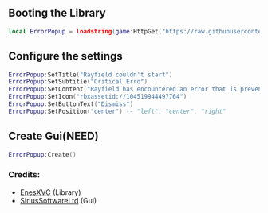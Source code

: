 ## Booting the Library
```lua
local ErrorPopup = loadstring(game:HttpGet("https://raw.githubusercontent.com/EnesXVC/librarys/main/Error/Source"))()
```
## Configure the settings
```lua
ErrorPopup:SetTitle("Rayfield couldn't start")
ErrorPopup:SetSubtitle("Critical Erro")
ErrorPopup:SetContent("Rayfield has encountered an error that is preventing it from running properly.\nDevelopers have been notified and more details can be found in console.")
ErrorPopup:SetIcon("rbxassetid://104519944497764")
ErrorPopup:SetButtonText("Dismiss")
ErrorPopup:SetPosition("center") -- "left", "center", "right"
```
## Create Gui(NEED)
```lua
ErrorPopup:Create()
```
### Credits:
- [EnesXVC](https://github.com/EnesXVC) (Library)
- [SiriusSoftwareLtd](https://github.com/SiriusSoftwareLtd) (Gui)
